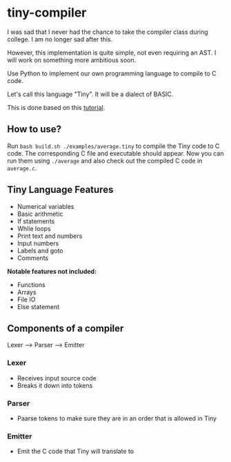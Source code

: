 # tiny-compiler

I was sad that I never had the chance to take the compiler class during college. I am no longer sad after this.

However, this implementation is quite simple, not even requiring an AST. I will work on something more ambitious soon.

Use Python to implement our own programming language to compile to C code.

Let's call this language "Tiny". It will be a dialect of BASIC.

This is done based on this [tutorial](https://austinhenley.com/blog/teenytinycompiler1.html).

## How to use?

Run `bash build.sh ./examples/average.tiny` to compile the Tiny code to C code.
The corresponding C file and executable should appear. Now you can run them using `./average` and also check out the compiled C code in `average.c`.

## Tiny Language Features

- Numerical variables
- Basic arithmetic
- If statements
- While loops
- Print text and numbers
- Input numbers
- Labels and goto
- Comments

**Notable features not included:**

- Functions
- Arrays
- File IO
- Else statement

## Components of a compiler

Lexer --> Parser --> Emitter

### Lexer

- Receives input source code
- Breaks it down into tokens

### Parser

- Paarse tokens to make sure they are in an order that is allowed in Tiny

### Emitter

- Emit the C code that Tiny will translate to
